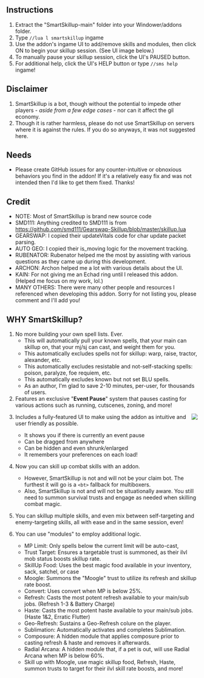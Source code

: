 ## Instructions
1. Extract the "SmartSkillup-main" folder into your Windower/addons folder.
2. Type `//lua l smartskillup` ingame
3. Use the addon's ingame UI to add/remove skills and modules, then click ON to begin your skillup session. (See UI image below.)
4. To manually pause your skillup session, click the UI's PAUSED button.
5. For additional help, click the UI's HELP button or type `//sms help` ingame!

## Disclaimer
1. SmartSkillup is a bot, though without the potential to impede other players - _aside from a few edge cases_ - nor can it affect the gil economy.
2. Though it is rather harmless, please do not use SmartSkillup on servers where it is against the rules. If you do so anyways, it was not suggested here.

## Needs
 - Please create GitHub issues for any counter-intuitive or obnoxious behaviors you find in the addon! If it's a relatively easy fix and was not intended then I'd like to get them fixed. Thanks!

## Credit
 - NOTE: Most of SmartSkillup is brand new source code
 - SMD111: Anything credited to SMD111 is from https://github.com/smd111/Gearswap-Skillup/blob/master/skillup.lua
 - GEARSWAP: I copied their updateVitals code for char update packet parsing.
 - AUTO GEO: I copied their is_moving logic for the movement tracking.
 - RUBENATOR: Rubenator helped me the most by assisting with various questions as they came up during this development.
 - ARCHON: Archon helped me a lot with various details about the UI.
 - KAIN: For not giving me an Echad ring until I released this addon. (Helped me focus on my work, lol.)
 - MANY OTHERS: There were many other people and resources I referenced when developing this addon. Sorry for not listing you, please comment and I'll add you!


## WHY SmartSkillup?
 1. No more building your own spell lists. Ever.
     - This will automatically pull your known spells, that your main can skillup on, that your mj/sj can cast, and weight them for you.
     - This automatically excludes spells not for skillup: warp, raise, tractor, alexander, etc.
     - This automatically excludes resistable and not-self-stacking spells: poison, paralyze, foe requiem, etc.
     - This automatically excludes known but not set BLU spells.
     - As an author, I'm glad to save 2-10 minutes, per-user, for thousands of users.
 2. Features an exclusive "**Event Pause**" system that pauses casting for various actions such as running, cutscenes, zoning, and more!
 <img align="right" src="https://user-images.githubusercontent.com/107378114/182002464-60b57bb7-f134-4f5f-b1d4-4e07b96a8363.png">
 
 3. Includes a fully-featured UI to make using the addon as intuitive and user friendly as possible.
      - It shows you if there is currently an event pause
      - Can be dragged from anywhere
      - Can be hidden and even shrunk/enlarged
      - It remembers your preferences on each load!

 4. Now you can skill up combat skills with an addon.
     - However, SmartSkillup is not and will not be your claim bot. The furthest it will go is a `<bt>` fallback for multiboxers.
     - Also, SmartSkillup is not and will not be situationally aware. You still need to summon survival trusts and engage as needed when skilling combat magic.
 5. You can skillup multiple skills, and even mix between self-targeting and enemy-targeting skills, all with ease and in the same session, even!
 6. You can use "modules" to employ additional logic.
     - MP Limit:      Only spells below the current limit will be auto-cast,
     - Trust Target:  Ensures a targetable trust is summoned, as their ilvl mob status boosts skillup rate.
     - SkillUp Food:  Uses the best magic food available in your inventory, sack, satchel, or case
     - Moogle:        Summons the "Moogle" trust to utilize its refresh and skillup rate boost.
     - Convert:       Uses convert when MP is below 25%.
     - Refresh:       Casts the most potent refresh available to your main/sub jobs. (Refresh 1-3 & Battery Charge)
     - Haste:         Casts the most potent haste available to your main/sub jobs. (Haste 1&2, Erratic Flutter)
     - Geo-Refresh:   Sustains a Geo-Refresh colure on the player.
     - Sublimation:   Automatically activates and completes Sublimation.
     - Composure:     A hidden module that applies composure prior to casting refresh & haste and removes it afterwards.
     - Radial Arcana: A hidden module that, if a pet is out, will use Radial Arcana when MP is below 60%.
     - Skill up with Moogle, use magic skillup food, Refresh, Haste, summon trusts to target for their ilvl skill rate boosts, and more!
